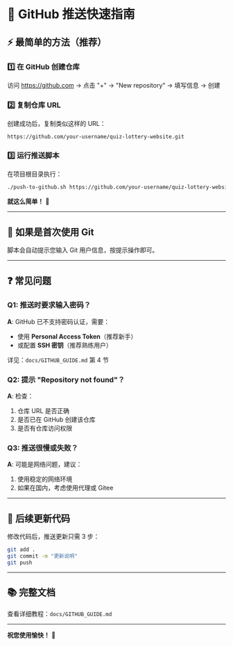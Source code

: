 # 🚀 GitHub 推送快速指南

## ⚡ 最简单的方法（推荐）

### 1️⃣ 在 GitHub 创建仓库
访问 https://github.com → 点击 "+" → "New repository" → 填写信息 → 创建

### 2️⃣ 复制仓库 URL
创建成功后，复制类似这样的 URL：
```
https://github.com/your-username/quiz-lottery-website.git
```

### 3️⃣ 运行推送脚本
在项目根目录执行：
```bash
./push-to-github.sh https://github.com/your-username/quiz-lottery-website.git
```

**就这么简单！** 🎉

---

## 🔧 如果是首次使用 Git

脚本会自动提示您输入 Git 用户信息，按提示操作即可。

---

## ❓ 常见问题

### Q1: 推送时要求输入密码？
**A**: GitHub 已不支持密码认证，需要：
- 使用 **Personal Access Token**（推荐新手）
- 或配置 **SSH 密钥**（推荐熟练用户）

详见：`docs/GITHUB_GUIDE.md` 第 4 节

### Q2: 提示 "Repository not found"？
**A**: 检查：
1. 仓库 URL 是否正确
2. 是否已在 GitHub 创建该仓库
3. 是否有仓库访问权限

### Q3: 推送很慢或失败？
**A**: 可能是网络问题，建议：
1. 使用稳定的网络环境
2. 如果在国内，考虑使用代理或 Gitee

---

## 📝 后续更新代码

修改代码后，推送更新只需 3 步：

```bash
git add .
git commit -m "更新说明"
git push
```

---

## 📚 完整文档

查看详细教程：`docs/GITHUB_GUIDE.md`

---

**祝您使用愉快！** 🎊

